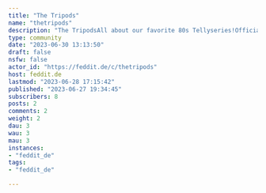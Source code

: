 ```yaml
---
title: "The Tripods" 
name: "thetripods"
description: "The TripodsAll about our favorite 80s Tellyseries!Official Forums: https://forum.diedreibeinigenherrscher.de/"
type: community
date: "2023-06-30 13:13:50"
draft: false
nsfw: false
actor_id: "https://feddit.de/c/thetripods"
host: feddit.de
lastmod: "2023-06-28 17:15:42"
published: "2023-06-27 19:34:45"
subscribers: 8
posts: 2
comments: 2
weight: 2
dau: 3
wau: 3
mau: 3
instances:
- "feddit_de"
tags: 
- "feddit_de"

---
```

